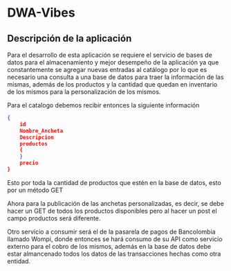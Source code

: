 # DWA-Vibes

## Descripción de la aplicación

Para el desarrollo de esta aplicación se requiere el servicio de bases de datos para el almacenamiento y mejor desempeño de la aplicación ya que constantemente se agregar nuevas entradas al catálogo por lo que es necesario una consulta a una base de datos para traer la información de las mismas, además de los productos y la cantidad que quedan en inventario de los mismos para la personalización de los mismos.

Para el catalogo debemos recibir entonces la siguiente información
```json
{
    id
    Nombre_Ancheta
    Descripcion
    productos
    {
    } 
    precio
}
```
Esto por toda la cantidad de productos que estén en la base de datos, esto por un método GET

Ahora para la publicación de las anchetas personalizadas, es decir, se debe hacer un GET de todos los productos disponibles pero al hacer un post el campo productos será diferente.

Otro servicio a consumir será el de la pasarela de pagos de Bancolombia llamado Wompi, donde entonces se hará consumo de su API como servicio externo para el cobro de los mismos, además en la base de datos debe estar almancenado todos los datos de las transacciones hechas como otra entidad.

